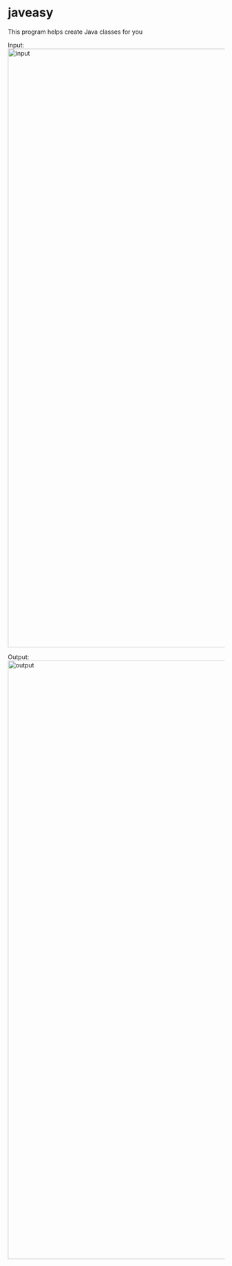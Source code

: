# javeasy
This program helps create Java classes for you

Input:
<img width="1392" alt="input" src="https://user-images.githubusercontent.com/87709993/229375439-1707962c-56f4-41de-90e7-3f9a2da1fdc4.png">

Output:
<img width="1392" alt="output" src="https://user-images.githubusercontent.com/87709993/229375444-ff55341a-070f-44ff-b17c-cd7dea1b4dc4.png">

